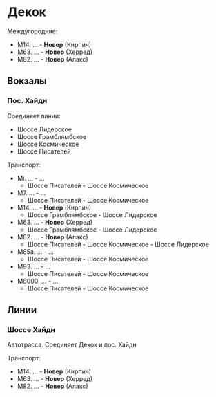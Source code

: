 # Декок

Междугородние:

*   M14.    ...                 -   **Новер** (Кирпич)
*   M63.    ...                 -   **Новер** (Херред)
*   M82.    ...                 -   **Новер** (Алакс)

## Вокзалы

### Пос. Хайдн

Соединяет линии:

*   Шоссе Лидерское
*   Шоссе Грамблямбское
*   Шоссе Космическое
*   Шоссе Писателей

Транспорт:

*   Mi.     ...                 -   ...
    *   Шоссе Писателей - Шоссе Космическое
*   M7.     ...                 -   ...
    *   Шоссе Писателей - Шоссе Космическое
*   M14.    ...                 -   **Новер** (Кирпич)
    *   Шоссе Грамблямбское - Шоссе Лидерское
*   M63.    ...                 -   **Новер** (Херред)
    *   Шоссе Грамблямбское - Шоссе Лидерское
*   M82.    ...                 -   **Новер** (Алакс)
    *   Шоссе Писателей - Шоссе Космическое - Шоссе Лидерское
*   M85а.     ...                 -   ...
    *   Шоссе Писателей - Шоссе Космическое
*   M93.      ...                 -   ...
    *   Шоссе Писателей - Шоссе Космическое
*   M8000.    ...                 -   ...
    *   Шоссе Писателей - Шоссе Космическое

## Линии

### Шоссе Хайдн

Автотрасса.
Соединяет Декок и пос. Хайдн

Транспорт:

*   M14.    ...                 -   **Новер** (Кирпич)
*   M63.    ...                 -   **Новер** (Херред)
*   M82.    ...                 -   **Новер** (Алакс)
